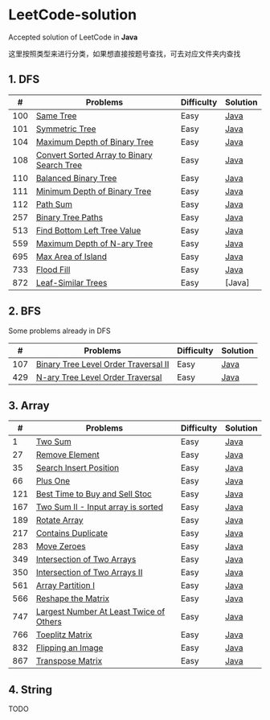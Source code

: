 # LeetCode-solution
Accepted solution of LeetCode in **Java**

这里按照类型来进行分类，如果想直接按题号查找，可去对应文件夹内查找

## 1. DFS

|#  |Problems|Difficulty|Solution|
|-  |- 		 |-   		|-       |
|100|[Same Tree](https://leetcode.com/problems/same-tree/description/)|Easy|[Java](https://github.com/lihanxiang/LeetCode-solution/blob/master/1-100/100.%20Same%20Tree)|
|101|[Symmetric Tree](https://leetcode.com/problems/symmetric-tree/description/)|Easy|[Java](https://github.com/lihanxiang/LeetCode-solution/blob/master/101-200/101.%20Symmetric%20Tree)
|104|[Maximum Depth of Binary Tree](https://leetcode.com/problems/maximum-depth-of-binary-tree/description/)|Easy|[Java](https://github.com/lihanxiang/LeetCode-solution/blob/master/101-200/104.%20Maximum%20Depth%20of%20Binary%20Tree)
|108|[Convert Sorted Array to Binary Search Tree](https://leetcode.com/problems/convert-sorted-array-to-binary-search-tree/description/)|Easy|[Java](https://github.com/lihanxiang/LeetCode-solution/blob/master/101-200/108.%20Convert%20Sorted%20Array%20to%20Binary%20Search%20Tree)
|110|[Balanced Binary Tree](https://leetcode.com/problems/balanced-binary-tree/description/)|Easy|[Java](https://github.com/lihanxiang/LeetCode-solution/blob/master/101-200/110.%20Balanced%20Binary%20Tree)|Easy|[Java](https://github.com/lihanxiang/LeetCode-solution/blob/master/101-200/110.%20Balanced%20Binary%20Tree)
|111|[Minimum Depth of Binary Tree](https://leetcode.com/problems/minimum-depth-of-binary-tree/description/)|Easy|[Java](https://github.com/lihanxiang/LeetCode-solution/blob/master/101-200/111.%20Minimum%20Depth%20of%20Binary%20Tree)|
|112|[Path Sum](https://leetcode.com/problems/path-sum/description/)|Easy|[Java](https://github.com/lihanxiang/LeetCode-solution/blob/master/101-200/112.%20Path%20Sum)
|257|[Binary Tree Paths](https://leetcode.com/problems/binary-tree-paths/description/)|Easy|[Java](https://github.com/lihanxiang/LeetCode-solution/blob/master/201-300/257.%20Binary%20Tree%20Paths)
|513|[Find Bottom Left Tree Value](https://leetcode.com/problems/find-bottom-left-tree-value/description/)|Easy|[Java](https://github.com/lihanxiang/LeetCode-solution/blob/master/501-600/513.%20Find%20Bottom%20Left%20Tree%20Value)
|559|[Maximum Depth of N-ary Tree](https://leetcode.com/problems/maximum-depth-of-n-ary-tree/description/)|Easy|[Java](https://github.com/lihanxiang/LeetCode-solution/blob/master/501-600/559.%20Maximum%20Depth%20of%20N-ary%20Tree)
|695|[Max Area of Island](https://leetcode.com/problems/max-area-of-island/description/)|Easy|[Java](https://github.com/lihanxiang/LeetCode-solution/blob/master/601-700/695.%20Max%20Area%20of%20Island)
|733|[Flood Fill](https://leetcode.com/problems/flood-fill/description/)|Easy|[Java](https://github.com/lihanxiang/LeetCode-solution/blob/master/701-800/733.%20Flood%20Fill)
|872|[Leaf-Similar Trees](https://leetcode.com/problems/leaf-similar-trees/description/)|Easy|[Java]

## 2. BFS

Some problems already in DFS

|#  |Problems|Difficulty|Solution|
|-  |- 		 |-   		|-       |
|107|[Binary Tree Level Order Traversal II](https://leetcode.com/problems/binary-tree-level-order-traversal-ii/description/)|Easy|[Java](https://github.com/lihanxiang/LeetCode-solution/blob/master/101-200/107.%20Binary%20Tree%20Level%20Order%20Traversal%20II)
|429|[N-ary Tree Level Order Traversal](https://leetcode.com/problems/n-ary-tree-level-order-traversal/description/)|Easy|[Java](https://github.com/lihanxiang/LeetCode-solution/blob/master/401-500/429.%20N-ary%20Tree%20Level%20Order%20Traversal)

## 3. Array

|#  |Problems|Difficulty|Solution|
|-  |- 		 |-   		|-       |
|1  |[Two Sum](https://leetcode.com/problems/two-sum/description/)|Easy|[Java](https://github.com/lihanxiang/LeetCode-solution/blob/master/1-100/1.%20Two%20Sum)
|27 |[Remove Element](https://leetcode.com/problems/remove-element/description/)|Easy|[Java](https://github.com/lihanxiang/LeetCode-solution/blob/master/1-100/27.%20Remove%20Element)
|35 |[Search Insert Position](https://leetcode.com/problems/search-insert-position/description/)|Easy|[Java](https://github.com/lihanxiang/LeetCode-solution/blob/master/1-100/35.%20Search%20Insert%20Position)
|66 |[Plus One](https://leetcode.com/problems/plus-one/description/)|Easy|[Java](https://github.com/lihanxiang/LeetCode-solution/blob/master/1-100/66.%20Plus%20One)
|121|[Best Time to Buy and Sell Stoc](https://leetcode.com/problems/best-time-to-buy-and-sell-stock/description/)|Easy|[Java](https://github.com/lihanxiang/LeetCode-solution/blob/master/101-200/121.%20Best%20Time%20to%20Buy%20and%20Sell%20Stock)
|167|[Two Sum II - Input array is sorted](https://leetcode.com/problems/two-sum-ii-input-array-is-sorted/description/)|Easy|[Java](https://github.com/lihanxiang/LeetCode-solution/blob/master/101-200/167.%20Two%20Sum%20II%20-%20Input%20array%20is%20sorted)
|189|[Rotate Array](https://leetcode.com/problems/rotate-array/description/)|Easy|[Java](https://github.com/lihanxiang/LeetCode-solution/blob/master/101-200/189.%20Rotate%20Array)
|217|[Contains Duplicate](https://leetcode.com/problems/contains-duplicate/description/)|Easy|[Java](https://github.com/lihanxiang/LeetCode-solution/blob/master/201-300/217.%20Contains%20Duplicate)
|283|[Move Zeroes](https://leetcode.com/problems/move-zeroes/description/)|Easy|[Java](https://github.com/lihanxiang/LeetCode-solution/blob/master/201-300/283.%20Move%20Zeroes)
|349|[Intersection of Two Arrays](https://leetcode.com/problems/intersection-of-two-arrays/description/)|Easy|[Java](https://github.com/lihanxiang/LeetCode-solution/blob/master/301-400/349.%20Intersection%20of%20Two%20Arrays)
|350|[Intersection of Two Arrays II](https://leetcode.com/problems/intersection-of-two-arrays-ii/description/)|Easy|[Java](https://github.com/lihanxiang/LeetCode-solution/blob/master/301-400/350.%20Intersection%20of%20Two%20Arrays%20II)
|561|[Array Partition I](https://leetcode.com/problems/array-partition-i/description/)|Easy|[Java](https://github.com/lihanxiang/LeetCode-solution/blob/master/501-600/561.%20Array%20Partition%20I)
|566|[Reshape the Matrix](https://leetcode.com/problems/reshape-the-matrix/description/)|Easy|[Java](https://github.com/lihanxiang/LeetCode-solution/blob/master/501-600/566.%20Reshape%20the%20Matrix)
|747|[Largest Number At Least Twice of Others](https://leetcode.com/problems/largest-number-at-least-twice-of-others/description/)|Easy|[Java](https://github.com/lihanxiang/LeetCode-solution/blob/master/701-800/747.%20Largest%20Number%20At%20Least%20Twice%20of%20Others)
|766|[Toeplitz Matrix](https://leetcode.com/problems/toeplitz-matrix/description/)|Easy|[Java](https://github.com/lihanxiang/LeetCode-solution/blob/master/701-800/766.%20Toeplitz%20Matrix)
|832|[Flipping an Image](https://leetcode.com/problems/flipping-an-image/description/)|Easy|[Java](https://github.com/lihanxiang/LeetCode-solution/blob/master/800%2B/832.%20Flipping%20an%20Image)
|867|[Transpose Matrix](https://leetcode.com/problems/transpose-matrix/description/)|Easy|[Java](https://github.com/lihanxiang/LeetCode-solution/blob/master/800%2B/867.%20Transpose%20Matrix)

## 4. String

TODO